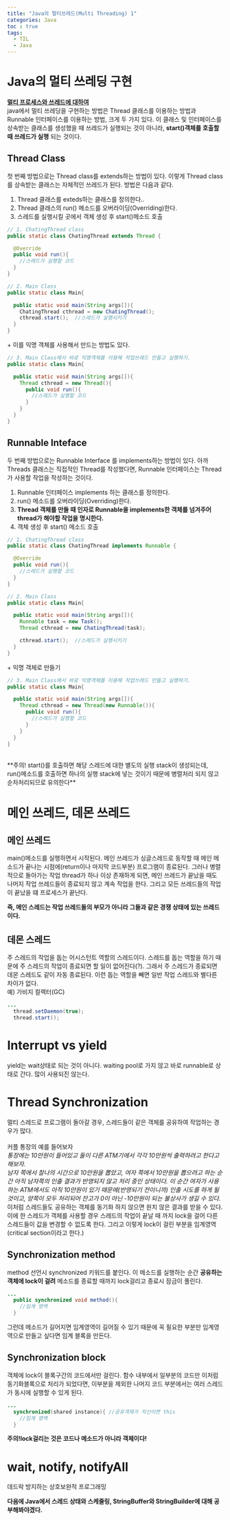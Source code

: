 ```yaml
---
title: "Java의 멀티쓰레드(Multi Threading) 1"
categories: Java
toc : true
tags:
  - TIL
  - Java
---
```


# Java의 멀티 쓰레딩 구현

 __[멀티 프로세스와 쓰레드에 대하여](https://jihyunhillpark.github.io/operatingsystem/TIL-15/)__
<br>
java에서 멀티 쓰레딩을 구현하는 방법은 Thread 클래스를 이용하는 방법과 Runnable 인터페이스를 이용하는 방법, 크게 두 가지 있다. 이 클래스 및 인터페이스를 상속받는 클래스를 생성했을 때 쓰레드가 실행되는 것이 아니라, __start()객체를 호출할 때 쓰레드가 실행__ 되는 것이다.

## Thread Class
첫 번째 방법으로는 Thread class를 extends하는 방법이 있다. 이렇게 Thread class를 상속받는 클래스는 자체적인 쓰레드가 된다. 방법은 다음과 같다.
1. Thread 클래스를 exteds하는 클래스를 정의한다..
2. Thread 클래스의 run() 메소드를 오버라이딩(Overriding)한다.
3. 스레드를 실행시킬 곳에서 객체 생성 후 start()메소드 호출

```java
// 1. ChatingThread class
public static class ChatingThread extends Thread {

  @Override
  public void run(){
    //스레드가 실행할 코드
  }
}
```

```java
// 2. Main Class
public static class Main{

  public static void main(String args[]){
    ChatingThread cthread = new ChatingThread();
    cthread.start();  //스레드가 실행시키기
  }
}
```
\+ 이를 익명 객체를 사용해서 만드는 방법도 있다.
```java
// 3. Main Class에서 바로 익명객체를 이용해 작업쓰레드 만들고 실행하기.
public static class Main{

  public static void main(String args[]){
    Thread cthread = new Thread(){
      public void run(){
        //스레드가 실행할 코드
      }
    }
  }
}
```
## Runnable Inteface
두 번째 방법으로는 Runnable Interface 를 implements하는 방법이 있다. 아까 Threads 클래스는 직접적인 Thread를 작성했다면, Runnable 인터페이스는 Thread가 사용할 작업을 작성하는 것이다.
1. Runnable 인터페이스 implements 하는 클래스를 정의한다.
2. run() 메소드를 오버라이딩(Overriding)한다.
3. **Thread 객체를 만들 때 인자로 Runnable을 implements한 객체를 넘겨주어 thread가 해야할 작업을 명시한다.**
4. 객체 생성 후 start() 메소드 호출

```java
// 1. ChatingThread class
public static class ChatingThread implements Runnable {

  @Override
  public void run(){
    //스레드가 실행할 코드
  }
}
```

```java
// 2. Main Class
public static class Main{

  public static void main(String args[]){
    Runnable task = new Task();
    Thread cthread = new ChatingThread(task);

    cthread.start();  //스레드가 실행시키기
  }
}
```

\+ 익명 객체로 만들기
```java
// 3. Main Class에서 바로 익명객체를 이용해 작업쓰레드 만들고 실행하기.
public static class Main{

  public static void main(String args[]){
    Thread cthread = new Thread(new Runnable()){
      public void run(){
        //스레드가 실행할 코드
      }
    }
  }
}
```
<br>
**주의! start()를 호출하면 해당 스레드에 대한 별도의 실행 stack이 생성되는데, run()메소드를 호출하면 하나의 실행 stack에 넣는 것이기 때문에 병렬처리 되지 않고 순차처리되므로 유의한다**


# 메인 쓰레드, 데몬 쓰레드
## 메인 쓰레드
main()메소드를 실행하면서 시작된다. 메인 쓰레드가 싱글스레드로 동작할 때 메인 메소드가 끝나는 시점에(return이나 마지막 코드부분) 프로그램이 종료된다. 그러나 병렬적으로 돌아가는 작업 thread가 하나 이상 존재하게 되면, 메인 쓰레드가 끝났을 때도 나머지 작업 쓰레드들이 종료되지 않고 계속 작업을 한다. 그리고 모든 쓰레드들의 작업이 끝났을 떄 프로세스가 끝난다.

 **즉, 메인 스레드는 작업 쓰레드들의 부모가 아니라 그들과 같은 경쟁 상태에 있는 쓰레드이다.**

## 데몬 스레드
주 스레드의 작업을 돕는 어시스턴트 역할의 스레드이다. 스레드를 돕는 역할을 하기 때문에 주 스레드의 작업이 종료되면 할 일이 없어진다(?). 그래서 주 스레드가 종료되면 데몬 스레드도 같이 자동 종료된다. 이런 돕는 역할을 빼면 일반 작업 스레드와 별다른 차이가 없다.
<br>
예) 가비지 컬렉터(GC)
```java
...
  thread.setDaemon(true);
  thread.start();
```
# Interrupt vs yield
yield는 wait상태로 되는 것이 아니다. waiting pool로 가지 않고 바로 runnable로 상태로 간다. 많이 사용되진 않는다.

# Thread Synchronization
멀티 스레드로 프로그램이 돌아갈 경우, 스레드들이 같은 객체를 공유하여 작업하는 경우가 많다.<br>
<br>
커플 통장의 예를 들어보자 <br>
_통장에는 10만원이 들어있고 둘이 다른 ATM기에서 각각 10만원씩 출력하려고 한다고 해보자._<br>
_남자 쪽에서 찰나의 시간으로 10만원을 뽑았고, 여자 쪽에서 10만원을 뽑으려고 하는 순간 아직 남자쪽의 인출 결과가 반영되지 않고 처리 중인 상태이다. 이 순간 여자가 사용하는 ATM에서도 아직 10만원이 있기 때문에(반영되기 전이니까) 인출 시도를 하게 될 것이고, 양쪽이 모두 처리되어 잔고가 0이 아닌 -10만원이 되는 불상사가 생길 수 있다._<br>
이처럼 스레드들도 공유하는 객체를 동기화 하지 않으면 원치 않은 결과를 받을 수 있다. 이에 한 스레드가 객체를 사용할 경우 스레드의 작업이 끝날 때 까지 lock을 걸어 다른 스레드들이 값을 변경할 수 없도록 한다. 그리고 이렇게 lock이 걸린 부분을 임계영역 (critical section이라고 한다.)

## Synchronization method
method 선언시 synchronized 키워드를 붙인다. 이 메소드를 실행하는 순간 __공유하는 객체에 lock이 걸려__ 메소드를 종료할 때까지 lock걸리고 종료시 잠금이 풀린다.
```java
...
  public synchronized void method(){
    //임계 영역
  }
```
그런데 메소드가 길어지면 임계영역이 길어질 수 있기 때문에 꼭 필요한 부분만 임계영역으로 만들고 싶다면 임계 블록을 만든다.
## Synchronization block
객체에 lock이 블록구간의 코드에서만 걸린다. 함수 내부에서 일부분의 코드만 이처럼 동기화블록으로 처리가 되었다면, 이부분을 제외한 나머지 코드 부분에서는 여러 스레드가 동시에 실행할 수 있게 된다.
```java
...
  synchronized(shared instance){ //공유객체가 자신이면 this
    //임계 영역
  }
```

**주의!lock걸리는 것은 코드나 메소드가 아니라 객체이다!**

# wait, notify, notifyAll
데드락 방지하는 상호보완적 프로그래밍

__다음에 Java에서 스레드 상태와 스케줄링, StringBuffer와 StringBuilder에 대해 공부해봐야겠다.__
